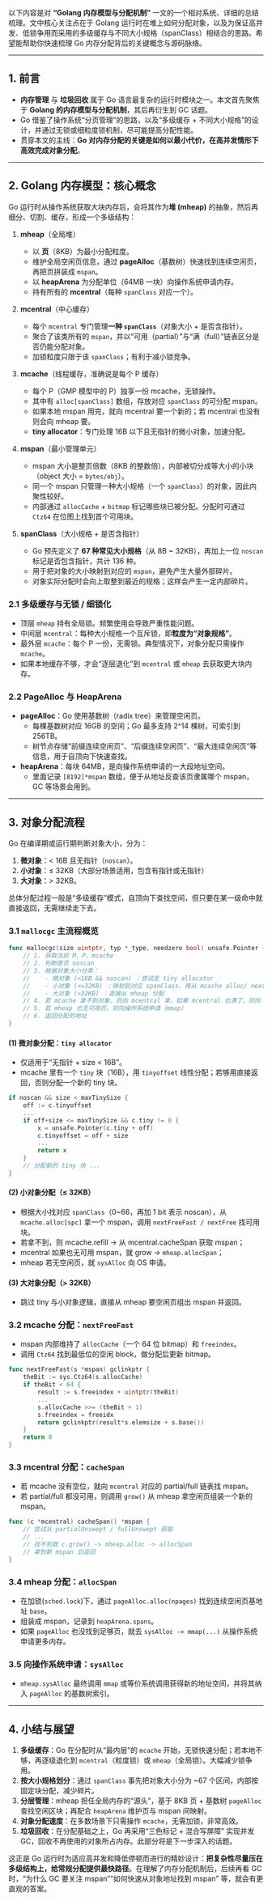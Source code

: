 以下内容是对 **“Golang 内存模型与分配机制”** 一文的一个相对系统、详细的总结梳理。文中核心关注点在于 Golang 运行时在堆上如何分配对象，以及为保证高并发、低锁争用而采用的多级缓存与不同大小规格（spanClass）相结合的思路。希望能帮助你快速梳理 Go 内存分配背后的关键概念与源码脉络。

---

## 1. 前言

- **内存管理** 与 **垃圾回收** 属于 Go 语言最复杂的运行时模块之一。本文首先聚焦于 **Golang 的内存模型与分配机制**，其后再衍生到 GC 话题。
- Go 借鉴了操作系统“分页管理”的思路，以及“多级缓存 + 不同大小规格”的设计，并通过无锁或细粒度锁机制，尽可能提高分配性能。
- 贯穿本文的主线：**Go 对内存分配的关键是如何以最小代价，在高并发情形下高效完成对象分配**。

---

## 2. Golang 内存模型：核心概念

Go 运行时从操作系统获取大块内存后，会将其作为**堆 (mheap)** 的抽象，然后再细分、切割、缓存，形成一个多级结构：

1. **mheap**（全局堆）

   - 以 **页**（8KB）为最小分配粒度。
   - 维护全局空闲页信息，通过 **pageAlloc**（基数树）快速找到连续空闲页，再把页拼装成 `mspan`。
   - 以 **heapArena** 为分配单位（64MB 一块）向操作系统申请内存。
   - 持有所有的 **mcentral**（每种 `spanClass` 对应一个）。

2. **mcentral**（中心缓存）

   - 每个 `mcentral` 专门管理**一种 `spanClass`**（对象大小 + 是否含指针）。
   - 聚合了该类所有的 `mspan`，并以“可用（partial）”与“满（full）”链表区分是否仍能分配对象。
   - 加锁粒度只限于该 `spanClass`；有利于减小锁竞争。

3. **mcache**（线程缓存，准确说是每个 P 缓存）

   - 每个 P（GMP 模型中的 P）独享一份 mcache，无锁操作。
   - 其中有 `alloc[spanClass]` 数组，存放对应 `spanClass` 的可分配 mspan。
   - 如果本地 mspan 用完，就向 mcentral 要一个新的；若 mcentral 也没有则会向 mheap 要。
   - **tiny allocator**：专门处理 16B 以下且无指针的微小对象，加速分配。

4. **mspan**（最小管理单元）

   - mspan 大小是整页倍数（8KB 的整数倍），内部被切分成等大小的小块（object 大小 = `bytes/obj`）。
   - 同一个 mspan 只管理一种大小规格（一个 `spanClass`）的对象，因此内聚性较好。
   - 内部通过 `allocCache` + `bitmap` 标记哪些块已被分配。分配时可通过 `Ctz64` 在位图上找到首个可用块。

5. **spanClass**（大小规格 + 是否含指针）
   - Go 预先定义了 **67 种常见大小规格**（从 8B ~ 32KB），再加上一位 `noscan` 标记是否包含指针，共计 136 种。
   - 用于把对象的大小映射到对应的 `mspan`，避免产生大量外部碎片。
   - 对象实际分配时会向上取整到最近的规格；这样会产生一定内部碎片。

### 2.1 多级缓存与无锁 / 细锁化

- 顶层 `mheap` 持有全局锁。频繁使用会导致严重性能问题。
- 中间层 `mcentral`：每种大小规格一个互斥锁，即**粒度为“对象规格”**。
- 最外层 `mcache`：每个 P 一份，无需锁。典型情况下，对象分配只需操作 `mcache`。
- 如果本地缓存不够，才会“逐层退化”到 `mcentral` 或 `mheap` 去获取更大块内存。

### 2.2 PageAlloc 与 HeapArena

- **pageAlloc**：Go 使用基数树（radix tree）来管理空闲页。
  - 每棵基数树对应 16GB 的空间；Go 最多支持 2^14 棵树，可索引到 256TB。
  - 树节点存储“前缀连续空闲页”、“后缀连续空闲页”、“最大连续空闲页”等信息，用于自顶向下快速查找。
- **heapArena**：每块 64MB，是向操作系统申请的一大段地址空间。
  - 里面记录 `[8192]*mspan` 数组，便于从地址反查该页隶属哪个 mspan，GC 等场景会用到。

---

## 3. 对象分配流程

Go 在编译期或运行期判断对象大小，分为：

1. **微对象**：< 16B 且无指针（`noscan`）。
2. **小对象**：≤ 32KB（大部分场景适用，包含有指针或无指针）
3. **大对象**：> 32KB。

总体分配过程一般是“多级缓存”模式，自顶向下查找空间，但只要在某一级命中就直接返回，无需继续走下去。

### 3.1 `mallocgc` 主流程概览

```go
func mallocgc(size uintptr, typ *_type, needzero bool) unsafe.Pointer {
    // 1. 获取当前 M、P、mcache
    // 2. 判断是否 noscan
    // 3. 根据对象大小分类：
    //    - 微对象 (<16B && noscan) ：尝试走 tiny allocator
    //    - 小对象 (<=32KB) ：映射到对应 spanClass，再从 mcache alloc/ nextFree
    //    - 大对象 (>32KB) ：直接从 mheap 分配
    // 4. 若 mcache 拿不到对象，则向 mcentral 拿，如果 mcentral 也满了，则向 mheap 要页来组装 mspan
    // 5. 若 mheap 也无可用页，则向操作系统申请（mmap）
    // 6. 返回分配的地址
}
```

#### (1) 微对象分配：`tiny allocator`

- 仅适用于“无指针 + size < 16B”。
- mcache 里有一个 `tiny` 块（16B），用 `tinyoffset` 线性分配；若够用直接返回，否则分配一个新的 tiny 块。

```go
if noscan && size < maxTinySize {
    off := c.tinyoffset
    ...
    if off+size <= maxTinySize && c.tiny != 0 {
        x = unsafe.Pointer(c.tiny + off)
        c.tinyoffset = off + size
        ...
        return x
    }
    // 分配新的 tiny 块 ...
}
```

#### (2) 小对象分配（≤ 32KB）

- 根据大小找对应 `spanClass`（0~66，再加 1 bit 表示 noscan），从 `mcache.alloc[spc]` 拿一个 mspan，调用 `nextFreeFast / nextFree` 找可用块。
- 若拿不到，则 mcache.refill -> 从 mcentral.cacheSpan 获取 mspan；
- mcentral 如果也无可用 mspan，就 grow -> `mheap.allocSpan`；
- mheap 若无空闲页，就 `sysAlloc` 向 OS 申请。

#### (3) 大对象分配（> 32KB）

- 跳过 tiny 与小对象逻辑，直接从 mheap 要空闲页组出 mspan 并返回。

### 3.2 mcache 分配：`nextFreeFast`

- mspan 内部维持了 `allocCache`（一个 64 位 bitmap）和 `freeindex`。
- 调用 `Ctz64` 找到最低位的空闲 block，做分配后更新 bitmap。

```go
func nextFreeFast(s *mspan) gclinkptr {
    theBit := sys.Ctz64(s.allocCache)
    if theBit < 64 {
        result := s.freeindex + uintptr(theBit)
        ...
        s.allocCache >>= (theBit + 1)
        s.freeindex = freeidx
        return gclinkptr(result*s.elemsize + s.base())
    }
    return 0
}
```

### 3.3 mcentral 分配：`cacheSpan`

- 若 mcache 没有空位，就向 `mcentral` 对应的 partial/full 链表找 mspan。
- 若 partial/full 都没可用，则调用 `grow()` 从 mheap 拿空闲页组装一个新的 mspan。

```go
func (c *mcentral) cacheSpan() *mspan {
    // 尝试从 partialUnswept / fullUnswept 获取
    // ...
    // 找不到就 c.grow() -> mheap.alloc -> allocSpan
    // 拿到新 mspan 后返回
}
```

### 3.4 mheap 分配：`allocSpan`

- 在加锁(`sched.lock`)下，通过 `pageAlloc.alloc(npages)` 找到连续空闲页基地址 `base`。
- 组装成 mspan，记录到 `heapArena.spans`。
- 如果 `pageAlloc` 也没找到足够页，就去 `sysAlloc -> mmap(...)` 从操作系统申请更多内存。

### 3.5 向操作系统申请：`sysAlloc`

- `mheap.sysAlloc` 最终调用 `mmap` 或等价系统调用获得新的地址空间，并将其纳入 `pageAlloc` 的基数树索引。

---

## 4. 小结与展望

1. **多级缓存**：Go 在分配时从“最内层”的 `mcache` 开始，无锁快速分配；若本地不够，再逐级退化到 `mcentral`（粒度锁）或 `mheap`（全局锁）。大幅减少锁争用。
2. **按大小规格划分**：通过 `spanClass` 事先把对象大小分为 ~67 个区间，内部按固定块分配，减少碎片。
3. **分层管理**：mheap 担任全局内存的“源头”，基于 8KB 页 + 基数树 `pageAlloc` 查找空闲区块；再配合 `heapArena` 维护页与 mspan 间映射。
4. **对象分配速度**：在多数场景下只需操作 `mcache`，无需加锁，非常高效。
5. **垃圾回收**：在分配基础之上，Go 再采用“三色标记 + 混合写屏障” 实现并发 GC，回收不再使用的对象所占内存。此部分将是下一步深入的话题。

这正是 Go 运行时为适应高并发和降低停顿而进行的精妙设计：**把复杂性尽量压在多级结构上，给常规分配提供最快路径**。在理解了内存分配机制后，后续再看 GC 时，“为什么 GC 要关注 mspan”“如何快速从对象地址找到 mspan” 等，就会有更直观的答案。

